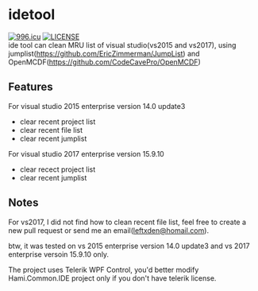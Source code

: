 # idetool  
<a href="https://996.icu"><img src="https://img.shields.io/badge/link-996.icu-red.svg" alt="996.icu" /></a>
[![LICENSE](https://img.shields.io/badge/license-Anti%20996-blue.svg)](https://github.com/996icu/996.ICU/blob/master/LICENSE)  
ide tool can clean MRU list of visual studio(vs2015 and vs2017), using jumplist(https://github.com/EricZimmerman/JumpList) and OpenMCDF(https://github.com/CodeCavePro/OpenMCDF)

## Features

For visual studio 2015 enterprise version 14.0 update3  
* clear recent project list  
* clear recent file list  
* clear recent jumplist  
  
For visual studio 2017 enterprise version 15.9.10  
* clear recect project list  
* clear recent jumplist  

## Notes

For vs2017, I did not find how to clean recent file list, feel free to create a new pull request or send me an email(leftxden@homail.com).  
  
btw, it was tested on vs 2015 enterprise version 14.0 update3 and vs 2017 enterprise versoin 15.9.10 only.  

The project uses Telerik WPF Control, you'd better modify Hami.Common.IDE project only if you don't have telerik license. 
